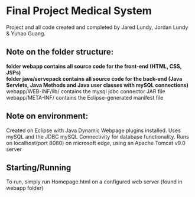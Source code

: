 # Final Project Medical System

Project and all code created and completed by Jared Lundy, Jordan Lundy & Yuhao Guang.

## Note on the folder structure:
<b>folder webapp contains all source code for the front-end (HTML, CSS, JSPs) <br>
folder java/servepack contains all source code for the back-end (Java Servlets, Java Methods and Java user classes with mySQL connections)</b>
<br> webapp/WEB-INF/lib/ contains the mysql jdbc connector JAR file 
<br> webapp/META-INF/ contains the Eclipse-generated manifest file

## Note on environment:
Created on Eclipse with Java Dynamic Webpage plugins installed. Uses mySQL and the JDBC mySQL Connectivity for database functionality. Runs on localhost(port 8080) on microsoft edge, using an Apache Tomcat v9.0 server

## Starting/Running
To run, simply run Homepage.html on a configured web server (found in webapp folder)
